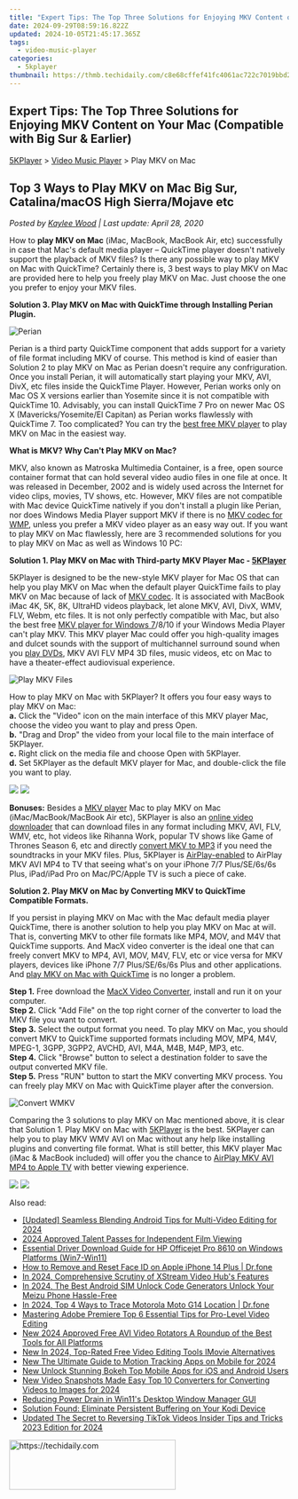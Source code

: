 ```yaml
---
title: "Expert Tips: The Top Three Solutions for Enjoying MKV Content on Your Mac (Compatible with Big Sur & Earlier)"
date: 2024-09-29T08:59:16.822Z
updated: 2024-10-05T21:45:17.365Z
tags:
  - video-music-player
categories:
  - 5kplayer
thumbnail: https://thmb.techidaily.com/c8e68cffef41fc4061ac722c7019bbd23a7bd74185b074d0cf9fcbe34770c5fd.jpg
---
```


## Expert Tips: The Top Three Solutions for Enjoying MKV Content on Your Mac (Compatible with Big Sur & Earlier)

[5KPlayer](https://tools.techidaily.com/5kplayer/products/) \> [Video Music Player](https://tools.techidaily.com/5kplayer/video-music-player/) \> Play MKV on Mac

## Top 3 Ways to Play MKV on Mac Big Sur, Catalina/macOS High Sierra/Mojave etc

 _Posted by [Kaylee Wood](https://www.quora.com/profile/Amanda-Hu-21) | Last update: April 28, 2020_

How to **play MKV on Mac** (iMac, MacBook, MacBook Air, etc) successfully in case that Mac's default media player – QuickTime player doesn't natively support the playback of MKV files? Is there any possible way to play MKV on Mac with QuickTime? Certainly there is, 3 best ways to play MKV on Mac are provided here to help you freely play MKV on Mac. Just choose the one you prefer to enjoy your MKV files.

**Solution 3\. Play MKV on Mac with QuickTime through Installing Perian Plugin.**

![Perian](https://www.5kplayer.com/video-music-player/img/perian.jpg) 

Perian is a third party QuickTime component that adds support for a variety of file format including MKV of course. This method is kind of easier than Solution 2 to play MKV on Mac as Perian doesn't require any confriguration. Once you install Perian, it will automatically start playing your MKV, AVI, DivX, etc files inside the QuickTime Player. However, Perian works only on Mac OS X versions earlier than Yosemite since it is not compatible with QuickTime 10\. Advisably, you can install QuickTime 7 Pro on newer Mac OS X (Mavericks/Yosemite/El Capitan) as Perian works flawlessly with QuickTime 7\. Too complicated? You can try the [best free MKV player](https://tools.techidaily.com/5kplayer/products/) to play MKV on Mac in the easiest way.

**What is MKV? Why Can't Play MKV on Mac?** 

MKV, also known as Matroska Multimedia Container, is a free, open source container format that can hold several video audio files in one file at once. It was released in December, 2002 and is widely used across the Internet for video clips, movies, TV shows, etc. However, MKV files are not compatible with Mac device QuickTime natively if you don't install a plugin like Perian, nor does Windows Media Player support MKV if there is no [MKV codec for WMP](https://tools.techidaily.com/5kplayer/video-music-player/), unless you prefer a MKV video player as an easy way out. If you want to play MKV on Mac flawlessly, here are 3 recommended solutions for you to play MKV on Mac as well as Windows 10 PC:

**Solution 1\. Play MKV on Mac with Third-party MKV Player Mac - [5KPlayer](https://tools.techidaily.com/5kplayer/products/)**

5KPlayer is designed to be the new-style MKV player for Mac OS that can help you play MKV on Mac when the default player QuickTime fails to play MKV on Mac because of lack of [MKV codec](https://tools.techidaily.com/5kplayer/video-music-player/). It is associated with MacBook iMac 4K, 5K, 8K, UltraHD videos playback, let alone MKV, AVI, DivX, WMV, FLV, Webm, etc files. It is not only perfectly compatible with Mac, but also the best free [MKV player for Windows 7](https://tools.techidaily.com/5kplayer/video-music-player/)/8/10 if your Windows Media Player can't play MKV. This MKV player Mac could offer you high-quality images and dulcet sounds with the support of multichannel surround sound when you [play DVDs](https://tools.techidaily.com/5kplayer/video-music-player/), MKV AVI FLV MP4 3D files, music videos, etc on Mac to have a theater-effect audiovisual experience.

![Play MKV Files](https://www.5kplayer.com/video-music-player/img/5kp-alice-wonderland.jpg) 

How to play MKV on Mac with 5KPlayer? It offers you four easy ways to play MKV on Mac:  
**a.** Click the "Video" icon on the main interface of this MKV player Mac, choose the video you want to play and press Open.  
**b.** "Drag and Drop" the video from your local file to the main interface of 5KPlayer.  
**c.** Right click on the media file and choose Open with 5KPlayer.  
**d.** Set 5KPlayer as the default MKV player for Mac, and double-click the file you want to play.

[![](https://www.5kplayer.com/video-music-player/../button/freedownbackmac.png)](https://tools.techidaily.com/5kplayer/products/) [![](https://www.5kplayer.com/video-music-player/../button/freedownwhitewin.png)](https://tools.techidaily.com/5kplayer/products/) 

**Bonuses:** Besides a [MKV player](https://tools.techidaily.com/5kplayer/video-music-player/) Mac to play MKV on Mac (iMac/MacBook/MacBook Air etc), 5KPlayer is also an [online video downloader](https://tools.techidaily.com/5kplayer/youtube-download/) that can download files in any format including MKV, AVI, FLV, WMV, etc, hot videos like Rihanna Work, popular TV shows like Game of Thrones Season 6, etc and directly [convert MKV to MP3](https://tools.techidaily.com/5kplayer/youtube-download/) if you need the soundtracks in your MKV files. Plus, 5KPlayer is [AirPlay-enabled](https://tools.techidaily.com/5kplayer/airplay/) to AirPlay MKV AVI MP4 to TV that seeing what's on your iPhone 7/7 Plus/SE/6s/6s Plus, iPad/iPad Pro on Mac/PC/Apple TV is such a piece of cake. 

**Solution 2\. Play MKV on Mac by Converting MKV to QuickTime Compatible Formats.**

If you persist in playing MKV on Mac with the Mac default media player QuickTime, there is another solution to help you play MKV on Mac at will. That is, converting MKV to other file formats like MP4, MOV, and M4V that QuickTime supports. And MacX video converter is the ideal one that can freely convert MKV to MP4, AVI, MOV, M4V, FLV, etc or vice versa for MKV players, devices like iPhone 7/7 Plus/SE/6s/6s Plus and other applications. And [play MKV on Mac with QuickTime](https://tools.techidaily.com/5kplayer/video-music-player/) is no longer a problem.

**Step 1.** Free download the [MacX Video Converter](https://tools.techidaily.com/5kplayer/products/), install and run it on your computer.   
**Step 2.** Click "Add File" on the top right corner of the converter to load the MKV file you want to convert.  
**Step 3.** Select the output format you need. To play MKV on Mac, you should convert MKV to QuickTime supported formats including MOV, MP4, M4V, MPEG-1, 3GPP, 3GPP2, AVCHD, AVI, M4A, M4B, M4P, MP3, etc.  
**Step 4.** Click "Browse" button to select a destination folder to save the output converted MKV file.  
**Step 5.** Press "RUN" button to start the MKV converting MKV process. You can freely play MKV on Mac with QuickTime player after the conversion.

![Convert WMKV](https://www.5kplayer.com/video-music-player/img/convert-wmv.jpg) 

Comparing the 3 solutions to play MKV on Mac mentioned above, it is clear that Solution 1\. Play MKV on Mac with [5KPlayer](https://tools.techidaily.com/5kplayer/products/) is the best. 5KPlayer can help you to play MKV WMV AVI on Mac without any help like installing plugins and converting file format. What is still better, this MKV player Mac (iMac & MacBook included) will offer you the chance to [AirPlay MKV AVI MP4 to Apple TV](https://tools.techidaily.com/5kplayer/airplay/) with better viewing experience.

[![](https://www.5kplayer.com/video-music-player/../button/freedownbackmac.png)](https://tools.techidaily.com/5kplayer/products/) [![](https://www.5kplayer.com/video-music-player/../button/freedownwhitewin.png)](https://tools.techidaily.com/5kplayer/products/)

<ins class="adsbygoogle"
     style="display:block"
     data-ad-format="autorelaxed"
     data-ad-client="ca-pub-7571918770474297"
     data-ad-slot="1223367746"></ins>

<ins class="adsbygoogle"
     style="display:block"
     data-ad-client="ca-pub-7571918770474297"
     data-ad-slot="8358498916"
     data-ad-format="auto"
     data-full-width-responsive="true"></ins>

<span class="atpl-alsoreadstyle">Also read:</span>
<div><ul>
<li><a href="https://fox-friendly.techidaily.com/updated-seamless-blending-android-tips-for-multi-video-editing-for-2024/"><u>[Updated] Seamless Blending Android Tips for Multi-Video Editing for 2024</u></a></li>
<li><a href="https://article-knowledge.techidaily.com/2024-approved-talent-passes-for-independent-film-viewing/"><u>2024 Approved Talent Passes for Independent Film Viewing</u></a></li>
<li><a href="https://win-dash.techidaily.com/essential-driver-download-guide-for-hp-officejet-pro-8610-on-windows-platforms-win7-win11/"><u>Essential Driver Download Guide for HP Officejet Pro 8610 on Windows Platforms (Win7-Win11)</u></a></li>
<li><a href="https://iphone-unlock.techidaily.com/how-to-remove-and-reset-face-id-on-apple-iphone-14-plus-drfone-by-drfone-ios/"><u>How to Remove and Reset Face ID on Apple iPhone 14 Plus | Dr.fone</u></a></li>
<li><a href="https://extra-hints.techidaily.com/in-2024-comprehensive-scrutiny-of-xstream-video-hubs-features/"><u>In 2024, Comprehensive Scrutiny of XStream Video Hub's Features</u></a></li>
<li><a href="https://sim-unlock.techidaily.com/in-2024-the-best-android-sim-unlock-code-generators-unlock-your-meizu-phone-hassle-free-by-drfone-android/"><u>In 2024, The Best Android SIM Unlock Code Generators Unlock Your Meizu Phone Hassle-Free</u></a></li>
<li><a href="https://android-location-track.techidaily.com/in-2024-top-4-ways-to-trace-motorola-moto-g14-location-drfone-by-drfone-virtual-android/"><u>In 2024, Top 4 Ways to Trace Motorola Moto G14 Location | Dr.fone</u></a></li>
<li><a href="https://video-ai-editor.techidaily.com/mastering-adobe-premiere-top-6-essential-tips-for-pro-level-video-editing/"><u>Mastering Adobe Premiere Top 6 Essential Tips for Pro-Level Video Editing</u></a></li>
<li><a href="https://video-ai-editor.techidaily.com/new-2024-approved-free-avi-video-rotators-a-roundup-of-the-best-tools-for-all-platforms/"><u>New 2024 Approved Free AVI Video Rotators A Roundup of the Best Tools for All Platforms</u></a></li>
<li><a href="https://video-ai-editor.techidaily.com/new-in-2024-top-rated-free-video-editing-tools-imovie-alternatives/"><u>New In 2024, Top-Rated Free Video Editing Tools IMovie Alternatives</u></a></li>
<li><a href="https://video-ai-editor.techidaily.com/new-the-ultimate-guide-to-motion-tracking-apps-on-mobile-for-2024/"><u>New The Ultimate Guide to Motion Tracking Apps on Mobile for 2024</u></a></li>
<li><a href="https://video-ai-editor.techidaily.com/new-unlock-stunning-bokeh-top-mobile-apps-for-ios-and-android-users/"><u>New Unlock Stunning Bokeh Top Mobile Apps for iOS and Android Users</u></a></li>
<li><a href="https://video-ai-editor.techidaily.com/new-video-snapshots-made-easy-top-10-converters-for-converting-videos-to-images-for-2024/"><u>New Video Snapshots Made Easy Top 10 Converters for Converting Videos to Images for 2024</u></a></li>
<li><a href="https://win11.techidaily.com/reducing-power-drain-in-win11s-desktop-window-manager-gui/"><u>Reducing Power Drain in Win11's Desktop Window Manager GUI</u></a></li>
<li><a href="https://common-error.techidaily.com/solution-found-eliminate-persistent-buffering-on-your-kodi-device/"><u>Solution Found: Eliminate Persistent Buffering on Your Kodi Device</u></a></li>
<li><a href="https://video-ai-editor.techidaily.com/updated-the-secret-to-reversing-tiktok-videos-insider-tips-and-tricks-2023-edition-for-2024/"><u>Updated The Secret to Reversing TikTok Videos Insider Tips and Tricks 2023 Edition for 2024</u></a></li>
</ul></div>

<!-- affiliate ads begin -->
<a href="https://aligracehair.sjv.io/c/5597632/1972693/19272" target="_top" id="1972693">
  <img src="//a.impactradius-go.com/display-ad/19272-1972693" border="0" alt="https://techidaily.com" width="300" height="90"/>
</a>
<img height="0" width="0" src="https://aligracehair.sjv.io/i/5597632/1972693/19272" style="position:absolute;visibility:hidden;" border="0" />
<!-- affiliate ads end -->

